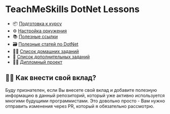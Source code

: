 # TeachMeSkills DotNet Lessons

- 📦 [Подготовка к курсу](https://github.com/teachmeskills-dotnet/TeachMeSkills-DotNet-Lessons/blob/master/docs/preparation.md)
- ⚙️ [Настройка оркужения](https://github.com/MikhailMasny/development-configurations)
- 📚 [Полезные ссылки](https://github.com/MikhailMasny/useful-web-pages)
- 🗃️ [Полезные статей по DotNet](https://github.com/teachmeskills-dotnet/TeachMeSkills-DotNet-Lessons/tree/master/docs/dotnet)
- 👨‍💻 [Список домашних заданий](https://github.com/teachmeskills-dotnet/TeachMeSkills-DotNet-Lessons/blob/master/docs/homeworks.md)
- 🌌 [Список дополнительных заданий](https://github.com/teachmeskills-dotnet/TeachMeSkills-DotNet-Lessons/blob/master/docs/additional-tasks.md)
- 👨‍🎓 [Дипломный проект](https://github.com/teachmeskills-dotnet/TeachMeSkills-DotNet-Lessons/blob/master/docs/diploma.md)

## 🙌🏼 Как внести свой вклад?

Буду признателен, если Вы внесете свой вклад и добавите полезную информацию в данный репозиторий, который уже активно используется многими будущими программистами. Это довольно просто - Вам нужно отправить изменения через PR, который я обязательно рассмотрю.
